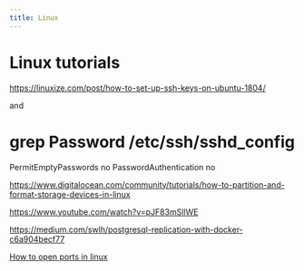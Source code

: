 ```yaml
---
title: Linux
---
```


# Linux tutorials

https://linuxize.com/post/how-to-set-up-ssh-keys-on-ubuntu-1804/

and 
# grep Password /etc/ssh/sshd_config 
PermitEmptyPasswords no
PasswordAuthentication no


https://www.digitalocean.com/community/tutorials/how-to-partition-and-format-storage-devices-in-linux



https://www.youtube.com/watch?v=pJF83mSllWE


https://medium.com/swlh/postgresql-replication-with-docker-c6a904becf77


[How to open ports in linux](https://creodias.eu/-/how-to-open-ports-in-linux- "https://creodias.eu/-/how-to-open-ports-in-linux-")
